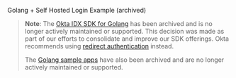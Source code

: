 Golang + Self Hosted Login Example (archived)

> **Note**: The [Okta IDX SDK for Golang](https://github.com/okta/okta-idx-golang) has been archived and is no longer actively maintained or supported. This decision was made as part of our efforts to consolidate and improve our SDK offerings. Okta recommends using [redirect authentication](/docs/guides/sign-into-web-app-redirect/go/main/) instead.
>
> The [Golang sample apps](https://github.com/okta/samples-golang) have also been archived and are no longer actively maintained or supported.
